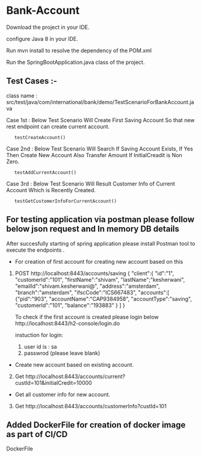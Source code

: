 # Bank-Account

Download the project in your IDE.

configure Java 8 in your IDE.

Run mvn install to resolve the dependency of the POM.xml

Run the SpringBootApplication.java class of the project.


Test Cases :- 
----------------------------------------------------------------------------------------

class name : src/test/java/com/international/bank/demo/TestScenarioForBankAccount.java 


Case 1st : Below Test Scenario Will Create First Saving Account So that new rest endpoint can create current account.

	   testCreateAccount()

Case 2nd : Below Test Scenario Will Search If Saving Account Exists, If Yes Then Create New Account Also Transfer Amount If
	   InitialCreadit is Non Zero.
           
	   testAddCurrentAccount()

Case 3rd : Below Test Scenario Will Result Customer Info of Current Account Which is Recently Created.

	   testGetCustomerInfoForCurrentAccount()


For testing application via postman please follow below json request and In memory DB details
---------------------------------------------------------------------------------------------


After succesfully starting of spring application please install Postman tool to execute the endpoints .

- For creation of first account for creating new account based on this

1. POST http://localhost:8443/accounts/saving
{
"client":{
    "id":"1",
    "customerId":"101",
    "firstName":"shivam",
    "lastName";"kesherwani",
    "emailId":"shivam.kesherwani@",
    "address":"amsterdam",
    "branch":"amsterdam",
    "ifscCode":"ICS667483",
    "accounts":[
    {"pid":"903",
    "accountName":"CAP9384958",
    "accountType":"saving",
    "customerId":"101",
    "balance":"193883"
    }
    ]
}

	To check if the first account is created please login below
	  http://localhost:8443/h2-console/login.do

	  instuction for login: 
	  1. user id is : sa
	  2. passwrod (please leave blank)

- Create new account based on existing account.

2. Get http://localhost:8443/accounts/current?custId=101&initialCredit=10000


- Get all customer info for new account.

3. Get http://localhost:8443/accounts/customerInfo?custId=101 


Added DockerFile for creation of docker image as part of CI/CD
---------------------------------------------------------------
DockerFile
